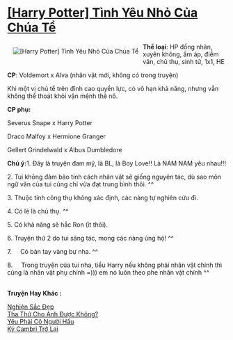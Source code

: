 <a href="https://utruyen.com/harry-potter-tinh-yeu-nho-cua-chua-te/19421/" title="[Harry Potter] Tình Yêu Nhỏ Của Chúa Tể"><h1>[Harry Potter] Tình Yêu Nhỏ Của Chúa Tể</h1></a><div style="display:table"><img align="right" style="float: left; padding: 10px;" src="https://utruyen.com/images/story/200x260/harry-potter-tinh-yeu-nho-cua-chua-te.jpg" alt="[Harry Potter] Tình Yêu Nhỏ Của Chúa Tể"><b>Thể loại</b>: HP đồng nhân, xuyên không, ấm áp, điềm văn, chủ thụ, sinh tử, 1x1, HE<p></p><b>CP</b>: Voldemort x Alva (nhân vật mới, không có trong truyện)<p></p>Khi một vị chú tể trên đỉnh cao quyền lực, có vô hạn khả năng, nhưng vẫn không thể thoát khỏi vận mệnh thê nô.<p></p><b>CP phụ:</b><p></p>Severus Snape x Harry Potter<p></p>Draco Malfoy x Hermione Granger<p></p>Gellert Grindelwald x Albus Dumbledore<p></p><b>Chú ý:</b>1.	Đây là truyện đam mỹ, là BL, là Boy Love!! Là NAM NAM yêu nhau!!!<p></p>2.	Tui không đảm bảo tính cách nhân vật sẽ giống nguyên tác, dù sao môn ngữ văn của tui cũng chỉ vừa đạt trung bình thôi. ^^<p></p>3.	Thuộc tính công thụ không xác định, các nàng tự nghiên cứu đi.<p></p>4.	Có lẽ là chủ thụ. ^^<p></p>5.	Có khả năng sẽ hắc Ron (ít thôi).<p></p>6.	Truyện thứ 2 do tui sáng tác, mong các nàng ủng hộ! ^^<p></p>7.     Có bàn tay vàng bự nha. ^^<p></p>8.     Trong truyện của tui nha, tiểu Harry nếu không phải nhân vật chính thì cũng là nhân vật phụ chính =))) em nó luôn theo phe nhân vật chính ^^</div><p><br><b>Truyện Hay Khác :</b></p><a href="https://utruyen.com/nghien-sac-dep/19420/" alt="Nghiện Sắc Đẹp">Nghiện Sắc Đẹp</a><br/><a href="https://github.com/quanluxury/ngontinh_sac/tree/master/truyenhay/21881/" alt="Tha Thứ Cho Anh Được Không?">Tha Thứ Cho Anh Được Không?</a><br/><a href="https://www.flickr.com/photos/183745219@N08/49105508416/" alt="Yêu Phải Cô Người Hầu">Yêu Phải Cô Người Hầu</a><br/><a href="https://github.com/quanluxury/truyenhot/tree/master/truyenhay/10706/" alt="Kỷ Cambri Trở Lại">Kỷ Cambri Trở Lại</a><br/>